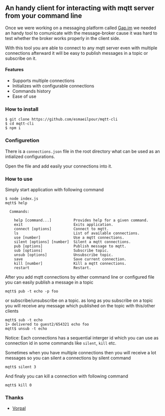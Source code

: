 ## An handy client for interacting with mqtt server from your command line

Once we were working on a messaging platform called [Gap.im](https://gap.im) we needed an handy tool to comunicate with the message-broker cause it was hard to test whether the broker works properly in the client side.

With this tool you are able to connect to any mqtt server even with multiple connections afterward it will be easy to publish messages in a topic or subscribe on it.


#### Features
- Supports multiple connections
- Initializes with configurable connections
- Commands history
- Ease of use

### How to install

```
$ git clone https://github.com/esmaeilpour/mqtt-cli
$ cd mqtt-cli
$ npm i
```
### Configuretion
There is a `connections.json` file in the root directory what can be used as an intialized configurations.

Open the file and add easily your connections into it.

### How to use
Simply start application with following command
```
$ node index.js
mqtt$ help

  Commands:

    help [command...]          Provides help for a given command.
    exit                       Exits application.
    connect [options]          Connect to mqtt.
    ls                         List of available connections.
    use [number]               Use a mqtt connections.
    silent [options] [number]  Silent a mqtt connections.
    pub [options]              Publish message to mqtt.
    sub [options]              Subscribe topic.
    unsub [options]            Unsubscribe topic.
    save                       Save current connection.
    kill [number]              Kill a mqtt connections.
    restart                    Restart.
```

After you add mqtt connections by either command line or configured file you can easily publish a message in a topic

```
mqtt$ pub -t echo -p foo
```

or subscribe/unsubscribe on a topic. as long as you subscribe on a topic you will receive any message which published on the topic with this/other clients

```
mqtt$ sub -t echo
1> delivered to guest2/654321 echo foo
mqtt$ unsub -t echo
```

Notice: Each connections has a sequential interger id which you can use as connection id in some commands like `silent`, `kill` etc.

Sometimes when you have multiple connections then you will receive a lot messages so you can silent a connections by silent command

```
mqtt$ silent 3
```

And finaly you can kill a connection with following command
```
mqtt$ kill 0
```


### Thanks
- [Vorpal](https://github.com/dthree/vorpal)